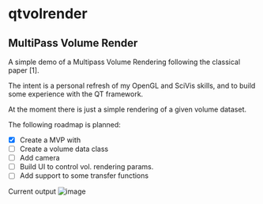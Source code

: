 # qtvolrender

## MultiPass Volume Render

A simple demo of a Multipass Volume Rendering following the classical paper [1].

The intent is a personal refresh of my OpenGL and SciVis skills, and to build some experience with the QT framework.

At the moment there is just a simple rendering of a given volume dataset.

The following roadmap is planned:
- [x] Create a MVP with 
- [ ] Create a volume data class
- [ ] Add camera
- [ ] Build UI to control vol. rendering params.
- [ ] Add support to some transfer functions

Current output
![image](https://github.com/luizfnetto/qtvolrender/assets/7663523/8994046b-32ae-43e7-841f-68f96e4c0c85)

